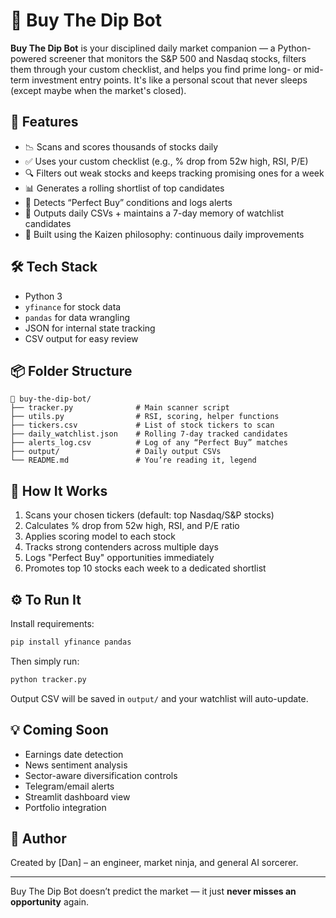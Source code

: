 # 🤖 Buy The Dip Bot

**Buy The Dip Bot** is your disciplined daily market companion — a Python-powered screener that monitors the S&P 500 and Nasdaq stocks, filters them through your custom checklist, and helps you find prime long- or mid-term investment entry points. It's like a personal scout that never sleeps (except maybe when the market's closed).

## 🚀 Features

- 📉 Scans and scores thousands of stocks daily
- ✅ Uses your custom checklist (e.g., % drop from 52w high, RSI, P/E)
- 🔍 Filters out weak stocks and keeps tracking promising ones for a week
- 📊 Generates a rolling shortlist of top candidates
- 🧠 Detects “Perfect Buy” conditions and logs alerts
- 📁 Outputs daily CSVs + maintains a 7-day memory of watchlist candidates
- 💪 Built using the Kaizen philosophy: continuous daily improvements

## 🛠️ Tech Stack

- Python 3
- `yfinance` for stock data
- `pandas` for data wrangling
- JSON for internal state tracking
- CSV output for easy review

## 📦 Folder Structure

```
📁 buy-the-dip-bot/
├── tracker.py              # Main scanner script
├── utils.py                # RSI, scoring, helper functions
├── tickers.csv             # List of stock tickers to scan
├── daily_watchlist.json    # Rolling 7-day tracked candidates
├── alerts_log.csv          # Log of any “Perfect Buy” matches
├── output/                 # Daily output CSVs
└── README.md               # You’re reading it, legend
```

## 🧾 How It Works

1. Scans your chosen tickers (default: top Nasdaq/S&P stocks)
2. Calculates % drop from 52w high, RSI, and P/E ratio
3. Applies scoring model to each stock
4. Tracks strong contenders across multiple days
5. Logs "Perfect Buy" opportunities immediately
6. Promotes top 10 stocks each week to a dedicated shortlist

## ⚙️ To Run It

Install requirements:

```bash
pip install yfinance pandas
```

Then simply run:

```bash
python tracker.py
```

Output CSV will be saved in `output/` and your watchlist will auto-update.

## 💡 Coming Soon

- Earnings date detection
- News sentiment analysis
- Sector-aware diversification controls
- Telegram/email alerts
- Streamlit dashboard view
- Portfolio integration

## 🧙 Author

Created by [Dan] – an engineer, market ninja, and general AI sorcerer.

---

Buy The Dip Bot doesn’t predict the market — it just **never misses an opportunity** again.
